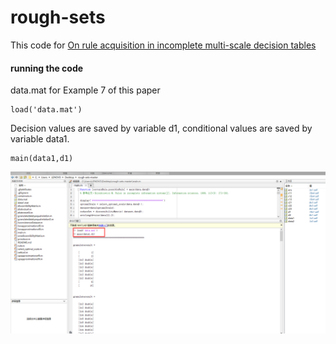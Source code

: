 # rough-sets

This code for [On rule acquisition in incomplete multi-scale decision tables](www.yuhuaqian.net/Cms_Data/Contents/SXU_YHQ/Folders/JournalPapers/~contents/ACD2ULGAC6VEMECB/On%20rule%20acquisition%20in%20incomplete%20multi-scale%20decision%20tables.pdf)

#### running the code 

data.mat for Example 7 of this paper 

```
load('data.mat')
```
Decision values are saved by variable d1, conditional values are saved by variable data1.


```
main(data1,d1)
```

![example7](example7.png)
